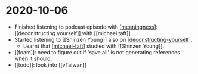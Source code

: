 # 2020-10-06

 - Finished listening to podcast episode with [[meaningness]]: [[deconstructing yourself]] with [[michael taft]].
 - Started listening to [[Shinzen Young]] also on [[deconstructing-yourself]].
    - Learnt that [[michael-taft]] studied with [[Shinzen Young]]. 
 - [[foam]]: need to figure out if 'save all' is not generating references when it should.
 - [[todo]]: look into [[vTaiwan]]

[//begin]: # "Autogenerated link references for markdown compatibility"
[meaningness]: ../meaningness "meaningness"
[deconstructing-yourself]: ../deconstructing-yourself "Deconstructing Yourself"
[michael-taft]: ../michael-taft "Michael Taft"
[//end]: # "Autogenerated link references"